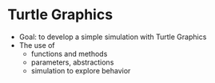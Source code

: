 # Turtle Graphics

* Goal: to develop a simple simulation with Turtle Graphics
* The use of 
  * functions and methods
  * parameters, abstractions
  * simulation to explore behavior

